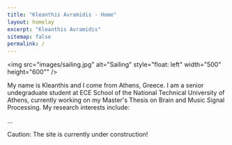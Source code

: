 ```yaml
---
title: "Kleanthis Avramidis - Home"
layout: homelay
excerpt: "Kleanthis Avramidis"
sitemap: false
permalink: /
---
```


<img src="images/sailing.jpg"
     alt="Sailing"
     style="float: left" width="500" height="600"" />

My name is Kleanthis and I come from Athens, Greece. I am a senior undegraduate student at ECE School of the National Technical University of Athens, currently working on my Master's Thesis on Brain and Music Signal Processing. My research interests include:

...

Caution: The site is currently under construction!
